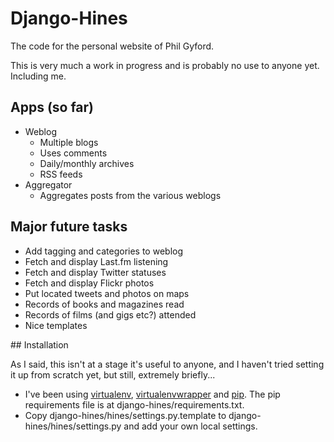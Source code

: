 # Django-Hines

The code for the personal website of Phil Gyford.

This is very much a work in progress and is probably no use to anyone yet. Including me.

## Apps (so far)

* Weblog
    * Multiple blogs
    * Uses comments
    * Daily/monthly archives
    * RSS feeds
* Aggregator
    * Aggregates posts from the various weblogs

## Major future tasks

* Add tagging and categories to weblog
* Fetch and display Last.fm listening
* Fetch and display Twitter statuses
* Fetch and display Flickr photos
* Put located tweets and photos on maps
* Records of books and magazines read
* Records of films (and gigs etc?) attended
* Nice templates

## Installation

As I said, this isn't at a stage it's useful to anyone, and I haven't tried setting it up from scratch yet, but still, extremely briefly...

* I've been using [virtualenv](http://pypi.python.org/pypi/virtualenv), [virtualenvwrapper](http://www.doughellmann.com/projects/virtualenvwrapper/) and [pip](http://pip.openplans.org/). The pip requirements file is at django-hines/requirements.txt.
* Copy django-hines/hines/settings.py.template to django-hines/hines/settings.py and add your own local settings.
